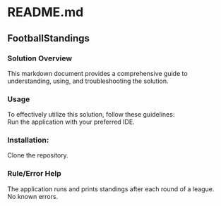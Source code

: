 # README.md
## FootballStandings

### Solution Overview
This markdown document provides a comprehensive guide to understanding, using, and troubleshooting the solution.

### Usage
To effectively utilize this solution, follow these guidelines:\
Run the application with your preferred IDE.

### Installation: 
Clone the repository.

### Rule/Error Help
The application runs and prints standings after each round of a league.\
No known errors.
